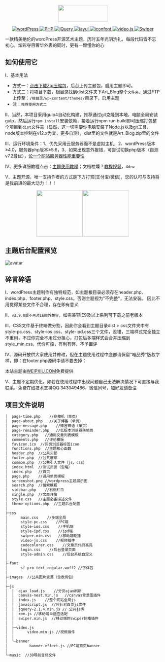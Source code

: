 <p align="center">
  <img width="160" height="55" src="https://www.weipxiu.com/wp-content/uploads/2019/06/weipxiu_logo_2.png">
</p>
<!-- 下列标签如何制作？https://shields.io/#/ -->
<p align="center">
  <a href="https://wordpress.org/">
    <img src="https://img.shields.io/badge/wordPress-5.2.3-brightgreen.svg" alt="wordPress">
  </a>
  <a href="https://www.php.net/">
    <img src="https://img.shields.io/badge/PHP-7.2.19-brightgreen.svg" alt="PHP">
  </a>
  <a href="https://jquery.com/">
    <img src="https://img.shields.io/badge/jQuery-2.1.4-brightgreen.svg" alt="jQuery">
  </a>
  <a href="http://layer.layui.com/">
    <img src="https://img.shields.io/badge/layer-3.1.1-brightgreen.svg" alt="layui">
  </a>
  <a href="https://www.iconfont.cn/">
    <img src="https://img.shields.io/badge/iocons-2.x-brightgreen.svg" alt="iconfont">
  </a>
  <a href="https://docs.videojs.com/docs/api/video.html">
    <img src="https://img.shields.io/badge/video-1.8.7-ff69b4" alt="video.js">
  </a>
  <a href="https://www.swiper.com.cn/">
    <img src="https://img.shields.io/badge/Swiper-3.4.2-blue" alt="Swiper">
  </a>
</p>

一款精美绝伦的wordPress开源艺术主题，历时五年光阴洗礼，每段代码皆不忘初心，炫彩夺目奢华外表的同时，更有一颗懂你的心
## 如何使用它

I、基本用法
- 方式一：[点击下载Zip压缩包](https://gitee.com/weipxiu/Art_Blog/blob/master/Art_Blog.zip?_blank)，后台上传主题包，启用主题即可。
- 方式二：将项目下载，根目录找到dist文件夹下Art_Blog整个`文件夹`、通过FTP上传至：`/根目录/wp-content/themes/`目录下，启用主题
- 注：`推荐使用方式二`

II、当然，本项目采用gulp4自动化构建，推荐通过git克隆到本地，电脑全局安装gulp，然后运行`npm install`安装依赖，接着运行npm run build即可压缩打包整个项目到`dist`文件夹（显然，这一切需要你电脑安装了Node.js以及git工具，node版本控制在v12.x为宜，更多自测），dist里的文件就是Art_Blog.zip里的文件

III、运行环境条件：1、优先采用云服务器而不是虚拟主机，2、wordPress版本≥4.0，服务器php版本≥5.6，3、如果出现意外报错，可尝试切换php版本（自测v7.2最优），[论一个网站服务器性能重要性](https://www.weipxiu.com/3246.html?_blank)

IV、更多详细教程点击：[主题使用教程](https://www.weipxiu.com/3355.html?_blank)；文档枯燥？[教程视频](https://pan.baidu.com/s/1WdiCn__A6xQC3V9ddRSN6g?_blank)，`4drw`

V、主题开源，唯一支持作者的方式是下方打赏[支付宝/微信]，您的认可与支持将是我前进的最大动力！！！
<p align="center">
<img src="https://www.weipxiu.com/wp-content/uploads/2019/04/alipay.png" width="150"><img src="https://www.weipxiu.com/wp-content/uploads/2019/04/weixin.png" width="150">
</p>

## 主题后台配置预览
![avatar](https://www.weipxiu.com/wp-content/themes/Art_Blog/images/wp_theme_config.png)

## 碎言碎语

I、wordPress主题制作有独特规范，如主题根目录必须存在header.php、index.php、footer.php、style.css，否则主题视为"不完整"，无法安装。
因此不用觉得某些文件不合理，存在即有意义

II、```v2.9.0后不再对IE额外兼容```，如需兼容IE9及以上系列可下载之前老版本

III、CSS文件基于终端做分割，因此你会看到主题目录dist > css文件夹中有style-pc.css、style-ios.css、style-ipd.css三个文件，没错，三端样式完全独立不重用，不过你完全不用过分担心，打包后多端样式会合并压缩到style_min.css，代价可控，有利有弊，不予置评

IV、源码开放供大家使用并修改，但在主题使用过程中底部请保留"唯品秀"版权字样，即：在footer.php源码中请不要去掉：<p>本站主题由<a href="https://www.weipxiu.com" class="highlight">WEIPXIU.COM</a>免费提供</p>

V、主题不定期优化，如若在使用过程中出现问题自己无法解决情况下可直接与我联系，免费在线技术支持QQ:343049466，微信同号，加好友请备注

## 项目文件说明
``` bash
│  page-time.php    //穿梭机（单页）
│  page-about.php   //关于博客（单页）
│  page-message.php    //碎言碎语（单页）
│  page-reminder.php   //低版本浏览器落地页
│  category.php   //通用文章列表模板
│  comments.php   //评论模板
│  favicon.ico  //网页浏览器标签icon
│  functions.php  //主题核心函数
│  header.php  //公共头部
│  footer.php  //公共底部
│  common.php  //公共引入文件（js、css）
│  index.html  //测试页面（忽略）
│  index.php   //首页
│  page.php    //通用单页模板
│  screenshot.png //wordpress主题展示图
│  search.php  //搜索模板
│  sidebar.php    //右侧栏目
│  single.php  //文章详情
│  style.css   //主题必备描述文件
│  theme-options.php  //主题后台配置
│
├─css
│      main.css    //多端全局
│      style-pc.css    //PC端
│      style-ios.css    //手机端
│      style-ipd.css    //ipd端
│      swiper.min.css   //移动端轮播
│      video-js.css    //视频插件
│      codecolorer.css    //文章页代码高亮
│      login.css    //后台登录页面
│      style-admin.css    //后台系统自定义
│
├─font
│      sf-pro-text_regular.woff2 //字体包
│
├─images  //公共图片资源（含表情包）
│
├─js
│  │  ajax_load.js    //分页ajax刷新
│  │  canvas-nest.min.js   //canvas背景图插件
│  │  index.js    //整个网站全局js
│  │  javascript.js  //只针对首页js文件
│  │  jquery-2.1.4.min.js // 公共js库
│  │  rem.js //移动端自适应适配
│  │  swiper.min.js  //移动端的swiper轮播插件
│  │
│  ├─video.js
│  │      video.min.js //视频插件
│  │
│  └─banner
│          banner-effect.js //PC端首页banner
│
└─music  //3D导航音频文件
 ```


<!-- ## 哪些网站在使用(据百度受访问域名不完全统计，并非后门)

|  网站名称 | 网站地址 |
| :----: | :----: |
| [小菜菜博客](https://cikop.com/) | https://cikop.com
| [艾西网](https://www.ixxiw.com/) | https://www.ixxiw.com
| [枯痕博客](https://www.xiaole.biz/) | https://www.xiaole.biz
| [苏州特个人博客](http://www.sutee.cn) | http://www.sutee.cn
| [故城县历史](http://www.gaojibo.com/) | http://www.gaojibo.com
| [廿八星空](https://www.nbbk.top/) | https://www.nbbk.top
| [北漂程序员](https://blog.zoux.xin/) | https://blog.zoux.xin
| [小初博客](http://youerdianxian.com/) | http://youerdianxian.com
| [智慧博客网](https://www.llg.design) | www.llg.design
| [青幽](http://moxiaofei.com) | http://moxiaofei.com | -->
